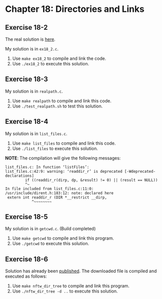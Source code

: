 # Chapter 18: Directories and Links

## Exercise 18-2

The real solution is [here](http://man7.org/tlpi/code/online/dist/dirs_links/bad_symlink.c.html).

My solution is in `ex18_2.c`.

1. Use `make ex18_2` to compile and link the code.
1. Use `./ex18_2` to execute this solution.

## Exercise 18-3

My solution is in `realpath.c`.

1. Use `make realpath` to compile and link this code.
1. Use `./test_realpath.sh` to test this solution.

## Exercise 18-4

My solution is in `list_files.c`.

1. Use `make list_files` to compile and link this code.
1. Use `./list_files` to execute this solution.

__NOTE__: The compilation will give the following messages:
```
list_files.c: In function ‘listFiles’:
list_files.c:42:9: warning: ‘readdir_r’ is deprecated [-Wdeprecated-declarations]
         if ((readdir_r(dirp, dp, &result) != 0) || (result == NULL))
         ^~
In file included from list_files.c:11:0:
/usr/include/dirent.h:183:12: note: declared here
 extern int readdir_r (DIR *__restrict __dirp,
            ^~~~~~~~~
```

## Exercise 18-5

My solution is in `getcwd.c`. (Build completed)

1. Use `make getcwd` to compile and link this program.
1. Use `./getcwd` to execute this solution.

## Exercise 18-6

Solution has already been [published](http://man7.org/tlpi/code/online/dist/dirs_links/nftw_dir_tree.c.html). The downloaded file is compiled and executed as follows:

1. Use `make nftw_dir_tree` to compile and link this program.
1. Use `./nftw_dir_tree -d ..` to execute this solution.